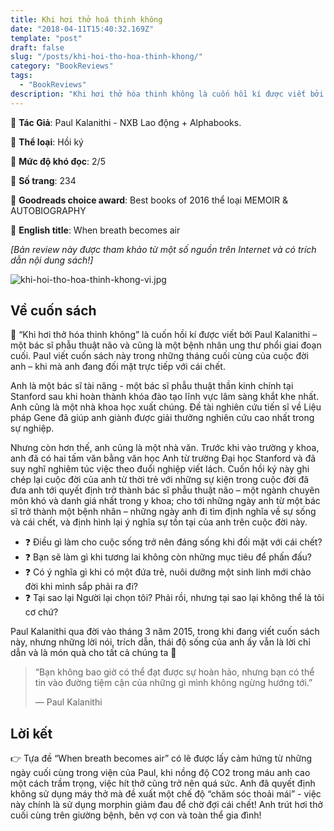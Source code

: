 ```yaml
---
title: Khi hơi thở hoá thinh không
date: "2018-04-11T15:40:32.169Z"
template: "post"
draft: false
slug: "/posts/khi-hoi-tho-hoa-thinh-khong/"
category: "BookReviews"
tags:
  - "BookReviews"
description: "Khi hơi thở hóa thinh không là cuốn hồi kí được viết bởi Paul Kalanithi – một bác sĩ phẫu thuật não và cũng là một bệnh nhân ung thư phổi giai đoạn cuối. Paul viết cuốn sách này trong những tháng cuối cùng của cuộc đời anh – khi mà anh đang đối mặt trực tiếp với cái chết."
---
```


💁‍ **Tác Giả**: Paul Kalanithi - NXB Lao động + Alphabooks.

🍂 **Thể loại**: Hồi ký

🌵 **Mức độ khó đọc**: 2/5

📑 **Số trang**: 234  

🥇 **Goodreads choice award**: Best books of 2016 thể loại MEMOIR & AUTOBIOGRAPHY

📒 **English title**: When breath becomes air

*[Bản review này được tham khảo từ một số nguồn trên Internet và có trích dẫn nội dung sách!]*

![khi-hoi-tho-hoa-thinh-khong-vi.jpg](/media/book-reviews/khi-hoi-tho-hoa-thinh-khong-vi.jpg)

## Về cuốn sách

📗 “Khi hơi thở hóa thinh không” là cuốn hồi kí được viết bởi Paul Kalanithi – một bác sĩ phẫu thuật não và cũng là một bệnh nhân ung thư phổi giai đoạn cuối. Paul viết cuốn sách này trong những tháng cuối cùng của cuộc đời anh – khi mà anh đang đối mặt trực tiếp với cái chết.

Anh là một bác sĩ tài năng - một bác sĩ phẫu thuật thần kinh chính tại Stanford sau khi hoàn thành khóa đào tạo lĩnh vực lâm sàng khắt khe nhất. Anh cũng là một nhà khoa học xuất chúng. Đề tài nghiên cứu tiến sĩ về Liệu pháp Gene đã giúp anh giành được giải thưởng nghiên cứu cao nhất trong sự nghiệp.

Nhưng còn hơn thế, anh cũng là một nhà văn. Trước khi vào trường y khoa, anh đã có hai tấm văn bằng văn học Anh từ trường Đại học Stanford và đã suy nghĩ nghiêm túc việc theo đuổi nghiệp viết lách. Cuốn hồi ký này ghi chép lại cuộc đời của anh từ thời trẻ với những sự kiện trong cuộc đời đã đưa anh tới quyết định trở thành bác sĩ phẫu thuật não – một ngành chuyên môn khó và danh giá nhất trong y khoa; cho tới những ngày anh từ một bác sĩ trở thành một bệnh nhân – những ngày anh đi tìm định nghĩa về sự sống và cái chết, và định hình lại ý nghĩa sự tồn tại của anh trên cuộc đời này.

- ❓ Điều gì làm cho cuộc sống trở nên đáng sống khi đối mặt với cái chết? 
- ❓ Bạn sẽ làm gì khi tương lai không còn những mục tiêu để phấn đấu?
- ❓ Có ý nghĩa gì khi có một đứa trẻ, nuôi dưỡng một sinh linh mới chào đời khi mình sắp phải ra đi?
- ❓ Tại sao lại Người lại chọn tôi? Phải rồi, nhưng tại sao lại không thể là tôi cơ chứ?

Paul Kalanithi qua đời vào tháng 3 năm 2015, trong khi đang viết cuốn sách này, nhưng những lời nói, trích dẫn, thái độ sống của anh ấy vẫn là lời chỉ dẫn và là món quà cho tất cả chúng ta 🙂

> “Bạn không bao giờ có thể đạt được sự hoàn hảo, nhưng bạn có thể tin vào đường tiệm cận của những gì mình không ngừng hướng tới.”
>
> — Paul Kalanithi

## Lời kết

👉 Tựa đề “When breath becomes air” có lẽ được lấy cảm hứng từ những ngày cuối cùng trong viện của Paul, khi nồng độ CO2 trong máu anh cao một cách trầm trọng, việc hít thở cũng trở nên quá sức. Anh đã quyết định không sử dụng máy thở mà đề xuất một chế độ “chăm sóc thoải mái” - việc này chính là sử dụng morphin giảm đau để chờ đợi cái chết! Anh trút hơi thở cuối cùng trên giường bệnh, bên vợ con và toàn thể gia đình! 
